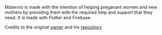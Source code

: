 Maternio is made with the intention of helping preganant women and new mothers by providing them with the required help and support that they need.
It is made with Flutter and Firebase.

Credits to the original [owner](https://github.com/aaryjadhav) and his [repository](https://github.com/aaryjadhav/Maternio-e-health-care-app)
